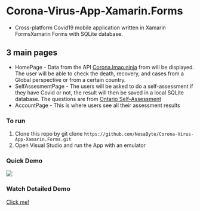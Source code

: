 # Corona-Virus-App-Xamarin.Forms
- Cross-platform Covid19 mobile application written in Xamarin FormsXamarin Forms with SQLite database.

## 3 main pages
 - HomePage - Data from the API [Corona.lmao.ninja](https://corona.lmao.ninja/) from will be displayed. The user will be able to check the death, recovery, and cases from a Global perspective or from a certain country. 
 - SelfAssesmentPage - The users will be asked to do a self-assessment if they have Covid or not, the result will then be saved in a local SQLite database. The questions are from [Ontario Self-Assessment](https://covid-19.ontario.ca/self-assessment/)
 - AccountPage - This is where users see all their assessment results

### To run
1. Clone this repo by git clone ```https://github.com/NesaByte/Corona-Virus-App-Xamarin.Forms.git```
2. Open Visual Studio and run the App with an emulator

### Quick Demo
![](https://github.com/NesaByte/Corona-Virus-App-Xamarin.Forms/blob/master/Assets/corovi.gif)

### Watch Detailed Demo
[Click me!](https://youtu.be/-VH3UXwPsWA)
